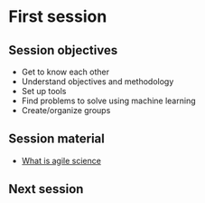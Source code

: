 # First session

## Session objectives

* Get to know each other
* Understand objectives and methodology
* Set up tools
* Find problems to solve using machine learning
* Create/organize groups

## Session material

* [What is agile science](../text/01.Agile.md)


## Next session
